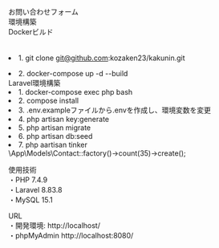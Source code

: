 お問い合わせフォーム<br>
環境構築<br>
Dockerビルド<br>
　<li>1. git clone git@github.com:kozaken23/kakunin.git
  <li>2. docker-compose up -d --build<br>
Laravel環境構築

  <li>1. docker-compose exec php bash
  <li>2. compose install
  <li>3. .env.exampleファイルから.envを作成し、環境変数を変更
  <li>4. php artisan key:generate
  <li>5. php artisan migrate
  <li>6. php artisan db:seed 
  <li>7. php aartisan tinker<br>
          \App\Models\Contact::factory()->count(35)->create();

使用技術 <br>
・PHP 7.4.9 <br>
・Laravel 8.83.8 <br>
・MySQL 15.1 <br>

URL <br>
・開発環境: http://localhost/<br>
・phpMyAdmin http://localhost:8080/<br>

        
